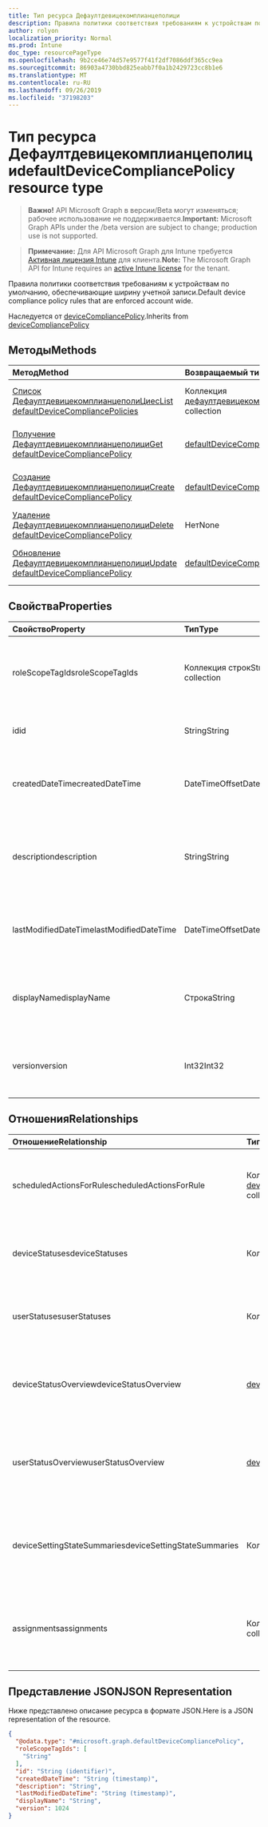 ```yaml
---
title: Тип ресурса Дефаултдевицекомплианцеполици
description: Правила политики соответствия требованиям к устройствам по умолчанию, обеспечивающие ширину учетной записи.
author: rolyon
localization_priority: Normal
ms.prod: Intune
doc_type: resourcePageType
ms.openlocfilehash: 9b2ce46e74d57e9577f41f2df7086ddf365cc9ea
ms.sourcegitcommit: 86903a4730bbd825eabb7f0a1b2429723cc8b1e6
ms.translationtype: MT
ms.contentlocale: ru-RU
ms.lasthandoff: 09/26/2019
ms.locfileid: "37198203"
---
```

# <a name="defaultdevicecompliancepolicy-resource-type"></a><span data-ttu-id="f556e-103">Тип ресурса Дефаултдевицекомплианцеполици</span><span class="sxs-lookup"><span data-stu-id="f556e-103">defaultDeviceCompliancePolicy resource type</span></span>

> <span data-ttu-id="f556e-104">**Важно!** API Microsoft Graph в версии/Beta могут изменяться; рабочее использование не поддерживается.</span><span class="sxs-lookup"><span data-stu-id="f556e-104">**Important:** Microsoft Graph APIs under the /beta version are subject to change; production use is not supported.</span></span>

> <span data-ttu-id="f556e-105">**Примечание:** Для API Microsoft Graph для Intune требуется [Активная лицензия Intune](https://go.microsoft.com/fwlink/?linkid=839381) для клиента.</span><span class="sxs-lookup"><span data-stu-id="f556e-105">**Note:** The Microsoft Graph API for Intune requires an [active Intune license](https://go.microsoft.com/fwlink/?linkid=839381) for the tenant.</span></span>

<span data-ttu-id="f556e-106">Правила политики соответствия требованиям к устройствам по умолчанию, обеспечивающие ширину учетной записи.</span><span class="sxs-lookup"><span data-stu-id="f556e-106">Default device compliance policy rules that are enforced account wide.</span></span>


<span data-ttu-id="f556e-107">Наследуется от [deviceCompliancePolicy](../resources/intune-shared-devicecompliancepolicy.md).</span><span class="sxs-lookup"><span data-stu-id="f556e-107">Inherits from [deviceCompliancePolicy](../resources/intune-shared-devicecompliancepolicy.md)</span></span>

## <a name="methods"></a><span data-ttu-id="f556e-108">Методы</span><span class="sxs-lookup"><span data-stu-id="f556e-108">Methods</span></span>
|<span data-ttu-id="f556e-109">Метод</span><span class="sxs-lookup"><span data-stu-id="f556e-109">Method</span></span>|<span data-ttu-id="f556e-110">Возвращаемый тип</span><span class="sxs-lookup"><span data-stu-id="f556e-110">Return Type</span></span>|<span data-ttu-id="f556e-111">Описание</span><span class="sxs-lookup"><span data-stu-id="f556e-111">Description</span></span>|
|:---|:---|:---|
|[<span data-ttu-id="f556e-112">Список ДефаултдевицекомплианцеполиЦиес</span><span class="sxs-lookup"><span data-stu-id="f556e-112">List defaultDeviceCompliancePolicies</span></span>](../api/intune-deviceconfig-defaultdevicecompliancepolicy-list.md)|<span data-ttu-id="f556e-113">Коллекция [дефаултдевицекомплианцеполици](../resources/intune-deviceconfig-defaultdevicecompliancepolicy.md)</span><span class="sxs-lookup"><span data-stu-id="f556e-113">[defaultDeviceCompliancePolicy](../resources/intune-deviceconfig-defaultdevicecompliancepolicy.md) collection</span></span>|<span data-ttu-id="f556e-114">Список свойств и связей объектов [дефаултдевицекомплианцеполици](../resources/intune-deviceconfig-defaultdevicecompliancepolicy.md) .</span><span class="sxs-lookup"><span data-stu-id="f556e-114">List properties and relationships of the [defaultDeviceCompliancePolicy](../resources/intune-deviceconfig-defaultdevicecompliancepolicy.md) objects.</span></span>|
|[<span data-ttu-id="f556e-115">Получение Дефаултдевицекомплианцеполици</span><span class="sxs-lookup"><span data-stu-id="f556e-115">Get defaultDeviceCompliancePolicy</span></span>](../api/intune-deviceconfig-defaultdevicecompliancepolicy-get.md)|<span data-ttu-id="f556e-116">[defaultDeviceCompliancePolicy](../resources/intune-deviceconfig-defaultdevicecompliancepolicy.md);</span><span class="sxs-lookup"><span data-stu-id="f556e-116">[defaultDeviceCompliancePolicy](../resources/intune-deviceconfig-defaultdevicecompliancepolicy.md)</span></span>|<span data-ttu-id="f556e-117">Чтение свойств и связей объекта [дефаултдевицекомплианцеполици](../resources/intune-deviceconfig-defaultdevicecompliancepolicy.md) .</span><span class="sxs-lookup"><span data-stu-id="f556e-117">Read properties and relationships of the [defaultDeviceCompliancePolicy](../resources/intune-deviceconfig-defaultdevicecompliancepolicy.md) object.</span></span>|
|[<span data-ttu-id="f556e-118">Создание Дефаултдевицекомплианцеполици</span><span class="sxs-lookup"><span data-stu-id="f556e-118">Create defaultDeviceCompliancePolicy</span></span>](../api/intune-deviceconfig-defaultdevicecompliancepolicy-create.md)|<span data-ttu-id="f556e-119">[defaultDeviceCompliancePolicy](../resources/intune-deviceconfig-defaultdevicecompliancepolicy.md);</span><span class="sxs-lookup"><span data-stu-id="f556e-119">[defaultDeviceCompliancePolicy](../resources/intune-deviceconfig-defaultdevicecompliancepolicy.md)</span></span>|<span data-ttu-id="f556e-120">Создание нового объекта [дефаултдевицекомплианцеполици](../resources/intune-deviceconfig-defaultdevicecompliancepolicy.md) .</span><span class="sxs-lookup"><span data-stu-id="f556e-120">Create a new [defaultDeviceCompliancePolicy](../resources/intune-deviceconfig-defaultdevicecompliancepolicy.md) object.</span></span>|
|[<span data-ttu-id="f556e-121">Удаление Дефаултдевицекомплианцеполици</span><span class="sxs-lookup"><span data-stu-id="f556e-121">Delete defaultDeviceCompliancePolicy</span></span>](../api/intune-deviceconfig-defaultdevicecompliancepolicy-delete.md)|<span data-ttu-id="f556e-122">Нет</span><span class="sxs-lookup"><span data-stu-id="f556e-122">None</span></span>|<span data-ttu-id="f556e-123">Удаляет объект [дефаултдевицекомплианцеполици](../resources/intune-deviceconfig-defaultdevicecompliancepolicy.md).</span><span class="sxs-lookup"><span data-stu-id="f556e-123">Deletes a [defaultDeviceCompliancePolicy](../resources/intune-deviceconfig-defaultdevicecompliancepolicy.md).</span></span>|
|[<span data-ttu-id="f556e-124">Обновление Дефаултдевицекомплианцеполици</span><span class="sxs-lookup"><span data-stu-id="f556e-124">Update defaultDeviceCompliancePolicy</span></span>](../api/intune-deviceconfig-defaultdevicecompliancepolicy-update.md)|<span data-ttu-id="f556e-125">[defaultDeviceCompliancePolicy](../resources/intune-deviceconfig-defaultdevicecompliancepolicy.md);</span><span class="sxs-lookup"><span data-stu-id="f556e-125">[defaultDeviceCompliancePolicy](../resources/intune-deviceconfig-defaultdevicecompliancepolicy.md)</span></span>|<span data-ttu-id="f556e-126">Обновление свойств объекта [дефаултдевицекомплианцеполици](../resources/intune-deviceconfig-defaultdevicecompliancepolicy.md) .</span><span class="sxs-lookup"><span data-stu-id="f556e-126">Update the properties of a [defaultDeviceCompliancePolicy](../resources/intune-deviceconfig-defaultdevicecompliancepolicy.md) object.</span></span>|

## <a name="properties"></a><span data-ttu-id="f556e-127">Свойства</span><span class="sxs-lookup"><span data-stu-id="f556e-127">Properties</span></span>
|<span data-ttu-id="f556e-128">Свойство</span><span class="sxs-lookup"><span data-stu-id="f556e-128">Property</span></span>|<span data-ttu-id="f556e-129">Тип</span><span class="sxs-lookup"><span data-stu-id="f556e-129">Type</span></span>|<span data-ttu-id="f556e-130">Описание</span><span class="sxs-lookup"><span data-stu-id="f556e-130">Description</span></span>|
|:---|:---|:---|
|<span data-ttu-id="f556e-131">roleScopeTagIds</span><span class="sxs-lookup"><span data-stu-id="f556e-131">roleScopeTagIds</span></span>|<span data-ttu-id="f556e-132">Коллекция строк</span><span class="sxs-lookup"><span data-stu-id="f556e-132">String collection</span></span>|<span data-ttu-id="f556e-133">Список тегов областей для этого экземпляра сущности.</span><span class="sxs-lookup"><span data-stu-id="f556e-133">List of Scope Tags for this Entity instance.</span></span> <span data-ttu-id="f556e-134">Наследуется от объекта [deviceCompliancePolicy](../resources/intune-shared-devicecompliancepolicy.md).</span><span class="sxs-lookup"><span data-stu-id="f556e-134">Inherited from [deviceCompliancePolicy](../resources/intune-shared-devicecompliancepolicy.md)</span></span>|
|<span data-ttu-id="f556e-135">id</span><span class="sxs-lookup"><span data-stu-id="f556e-135">id</span></span>|<span data-ttu-id="f556e-136">String</span><span class="sxs-lookup"><span data-stu-id="f556e-136">String</span></span>|<span data-ttu-id="f556e-137">Ключ объекта.</span><span class="sxs-lookup"><span data-stu-id="f556e-137">Key of the entity.</span></span> <span data-ttu-id="f556e-138">Наследуется от объекта [deviceCompliancePolicy](../resources/intune-shared-devicecompliancepolicy.md).</span><span class="sxs-lookup"><span data-stu-id="f556e-138">Inherited from [deviceCompliancePolicy](../resources/intune-shared-devicecompliancepolicy.md)</span></span>|
|<span data-ttu-id="f556e-139">createdDateTime</span><span class="sxs-lookup"><span data-stu-id="f556e-139">createdDateTime</span></span>|<span data-ttu-id="f556e-140">DateTimeOffset</span><span class="sxs-lookup"><span data-stu-id="f556e-140">DateTimeOffset</span></span>|<span data-ttu-id="f556e-141">Дата и время создания объекта.</span><span class="sxs-lookup"><span data-stu-id="f556e-141">DateTime the object was created.</span></span> <span data-ttu-id="f556e-142">Наследуется от объекта [deviceCompliancePolicy](../resources/intune-shared-devicecompliancepolicy.md).</span><span class="sxs-lookup"><span data-stu-id="f556e-142">Inherited from [deviceCompliancePolicy](../resources/intune-shared-devicecompliancepolicy.md)</span></span>|
|<span data-ttu-id="f556e-143">description</span><span class="sxs-lookup"><span data-stu-id="f556e-143">description</span></span>|<span data-ttu-id="f556e-144">String</span><span class="sxs-lookup"><span data-stu-id="f556e-144">String</span></span>|<span data-ttu-id="f556e-145">Указанное администратором описание конфигурации устройства.</span><span class="sxs-lookup"><span data-stu-id="f556e-145">Admin provided description of the Device Configuration.</span></span> <span data-ttu-id="f556e-146">Наследуется от объекта [deviceCompliancePolicy](../resources/intune-shared-devicecompliancepolicy.md).</span><span class="sxs-lookup"><span data-stu-id="f556e-146">Inherited from [deviceCompliancePolicy](../resources/intune-shared-devicecompliancepolicy.md)</span></span>|
|<span data-ttu-id="f556e-147">lastModifiedDateTime</span><span class="sxs-lookup"><span data-stu-id="f556e-147">lastModifiedDateTime</span></span>|<span data-ttu-id="f556e-148">DateTimeOffset</span><span class="sxs-lookup"><span data-stu-id="f556e-148">DateTimeOffset</span></span>|<span data-ttu-id="f556e-149">Дата и время последнего изменения объекта.</span><span class="sxs-lookup"><span data-stu-id="f556e-149">DateTime the object was last modified.</span></span> <span data-ttu-id="f556e-150">Наследуется от объекта [deviceCompliancePolicy](../resources/intune-shared-devicecompliancepolicy.md).</span><span class="sxs-lookup"><span data-stu-id="f556e-150">Inherited from [deviceCompliancePolicy](../resources/intune-shared-devicecompliancepolicy.md)</span></span>|
|<span data-ttu-id="f556e-151">displayName</span><span class="sxs-lookup"><span data-stu-id="f556e-151">displayName</span></span>|<span data-ttu-id="f556e-152">Строка</span><span class="sxs-lookup"><span data-stu-id="f556e-152">String</span></span>|<span data-ttu-id="f556e-153">Указанное администратором имя конфигурации устройства.</span><span class="sxs-lookup"><span data-stu-id="f556e-153">Admin provided name of the device configuration.</span></span> <span data-ttu-id="f556e-154">Наследуется от объекта [deviceCompliancePolicy](../resources/intune-shared-devicecompliancepolicy.md)</span><span class="sxs-lookup"><span data-stu-id="f556e-154">Inherited from [deviceCompliancePolicy](../resources/intune-shared-devicecompliancepolicy.md)</span></span>|
|<span data-ttu-id="f556e-155">version</span><span class="sxs-lookup"><span data-stu-id="f556e-155">version</span></span>|<span data-ttu-id="f556e-156">Int32</span><span class="sxs-lookup"><span data-stu-id="f556e-156">Int32</span></span>|<span data-ttu-id="f556e-157">Версия конфигурации устройства.</span><span class="sxs-lookup"><span data-stu-id="f556e-157">Version of the device configuration.</span></span> <span data-ttu-id="f556e-158">Наследуется от объекта [deviceCompliancePolicy](../resources/intune-shared-devicecompliancepolicy.md)</span><span class="sxs-lookup"><span data-stu-id="f556e-158">Inherited from [deviceCompliancePolicy](../resources/intune-shared-devicecompliancepolicy.md)</span></span>|

## <a name="relationships"></a><span data-ttu-id="f556e-159">Отношения</span><span class="sxs-lookup"><span data-stu-id="f556e-159">Relationships</span></span>
|<span data-ttu-id="f556e-160">Отношение</span><span class="sxs-lookup"><span data-stu-id="f556e-160">Relationship</span></span>|<span data-ttu-id="f556e-161">Тип</span><span class="sxs-lookup"><span data-stu-id="f556e-161">Type</span></span>|<span data-ttu-id="f556e-162">Описание</span><span class="sxs-lookup"><span data-stu-id="f556e-162">Description</span></span>|
|:---|:---|:---|
|<span data-ttu-id="f556e-163">scheduledActionsForRule</span><span class="sxs-lookup"><span data-stu-id="f556e-163">scheduledActionsForRule</span></span>|<span data-ttu-id="f556e-164">Коллекция [deviceComplianceScheduledActionForRule](../resources/intune-deviceconfig-devicecompliancescheduledactionforrule.md)</span><span class="sxs-lookup"><span data-stu-id="f556e-164">[deviceComplianceScheduledActionForRule](../resources/intune-deviceconfig-devicecompliancescheduledactionforrule.md) collection</span></span>|<span data-ttu-id="f556e-165">Список запланированных действий для этого правила. Наследуется от [deviceCompliancePolicy](../resources/intune-shared-devicecompliancepolicy.md).</span><span class="sxs-lookup"><span data-stu-id="f556e-165">The list of scheduled action for this rule Inherited from [deviceCompliancePolicy](../resources/intune-shared-devicecompliancepolicy.md)</span></span>|
|<span data-ttu-id="f556e-166">deviceStatuses</span><span class="sxs-lookup"><span data-stu-id="f556e-166">deviceStatuses</span></span>|<span data-ttu-id="f556e-167">Коллекция [deviceComplianceDeviceStatus](../resources/intune-deviceconfig-devicecompliancedevicestatus.md)</span><span class="sxs-lookup"><span data-stu-id="f556e-167">[deviceComplianceDeviceStatus](../resources/intune-deviceconfig-devicecompliancedevicestatus.md) collection</span></span>|<span data-ttu-id="f556e-168">Список DeviceComplianceDeviceStatus.</span><span class="sxs-lookup"><span data-stu-id="f556e-168">List of DeviceComplianceDeviceStatus.</span></span> <span data-ttu-id="f556e-169">Наследуется от объекта [deviceCompliancePolicy](../resources/intune-shared-devicecompliancepolicy.md).</span><span class="sxs-lookup"><span data-stu-id="f556e-169">Inherited from [deviceCompliancePolicy](../resources/intune-shared-devicecompliancepolicy.md)</span></span>|
|<span data-ttu-id="f556e-170">userStatuses</span><span class="sxs-lookup"><span data-stu-id="f556e-170">userStatuses</span></span>|<span data-ttu-id="f556e-171">Коллекция [deviceComplianceUserStatus](../resources/intune-deviceconfig-devicecomplianceuserstatus.md)</span><span class="sxs-lookup"><span data-stu-id="f556e-171">[deviceComplianceUserStatus](../resources/intune-deviceconfig-devicecomplianceuserstatus.md) collection</span></span>|<span data-ttu-id="f556e-172">Список DeviceComplianceUserStatus.</span><span class="sxs-lookup"><span data-stu-id="f556e-172">List of DeviceComplianceUserStatus.</span></span> <span data-ttu-id="f556e-173">Наследуется от объекта [deviceCompliancePolicy](../resources/intune-shared-devicecompliancepolicy.md).</span><span class="sxs-lookup"><span data-stu-id="f556e-173">Inherited from [deviceCompliancePolicy](../resources/intune-shared-devicecompliancepolicy.md)</span></span>|
|<span data-ttu-id="f556e-174">deviceStatusOverview</span><span class="sxs-lookup"><span data-stu-id="f556e-174">deviceStatusOverview</span></span>|[<span data-ttu-id="f556e-175">deviceComplianceDeviceOverview</span><span class="sxs-lookup"><span data-stu-id="f556e-175">deviceComplianceDeviceOverview</span></span>](../resources/intune-deviceconfig-devicecompliancedeviceoverview.md)|<span data-ttu-id="f556e-176">Обзор состояния обеспечения соответствия требованиям для устройств. Наследуется от [deviceCompliancePolicy](../resources/intune-shared-devicecompliancepolicy.md).</span><span class="sxs-lookup"><span data-stu-id="f556e-176">Device compliance devices status overview Inherited from [deviceCompliancePolicy](../resources/intune-shared-devicecompliancepolicy.md)</span></span>|
|<span data-ttu-id="f556e-177">userStatusOverview</span><span class="sxs-lookup"><span data-stu-id="f556e-177">userStatusOverview</span></span>|[<span data-ttu-id="f556e-178">deviceComplianceUserOverview</span><span class="sxs-lookup"><span data-stu-id="f556e-178">deviceComplianceUserOverview</span></span>](../resources/intune-deviceconfig-devicecomplianceuseroverview.md)|<span data-ttu-id="f556e-179">Обзор состояния обеспечения соответствия требованиям для устройств, указанного для пользователей. Наследуется от [deviceCompliancePolicy](../resources/intune-shared-devicecompliancepolicy.md).</span><span class="sxs-lookup"><span data-stu-id="f556e-179">Device compliance users status overview Inherited from [deviceCompliancePolicy](../resources/intune-shared-devicecompliancepolicy.md)</span></span>|
|<span data-ttu-id="f556e-180">deviceSettingStateSummaries</span><span class="sxs-lookup"><span data-stu-id="f556e-180">deviceSettingStateSummaries</span></span>|<span data-ttu-id="f556e-181">Коллекция [settingStateDeviceSummary](../resources/intune-deviceconfig-settingstatedevicesummary.md)</span><span class="sxs-lookup"><span data-stu-id="f556e-181">[settingStateDeviceSummary](../resources/intune-deviceconfig-settingstatedevicesummary.md) collection</span></span>|<span data-ttu-id="f556e-182">Сводка данных о состоянии настройки обеспечения соответствия требованиям для устройств. Наследуется от [deviceCompliancePolicy](../resources/intune-shared-devicecompliancepolicy.md).</span><span class="sxs-lookup"><span data-stu-id="f556e-182">Compliance Setting State Device Summary Inherited from [deviceCompliancePolicy](../resources/intune-shared-devicecompliancepolicy.md)</span></span>|
|<span data-ttu-id="f556e-183">assignments</span><span class="sxs-lookup"><span data-stu-id="f556e-183">assignments</span></span>|<span data-ttu-id="f556e-184">Коллекция [deviceCompliancePolicyAssignment](../resources/intune-deviceconfig-devicecompliancepolicyassignment.md)</span><span class="sxs-lookup"><span data-stu-id="f556e-184">[deviceCompliancePolicyAssignment](../resources/intune-deviceconfig-devicecompliancepolicyassignment.md) collection</span></span>|<span data-ttu-id="f556e-185">Коллекция назначений для этой политики обеспечения соответствия требованиям.</span><span class="sxs-lookup"><span data-stu-id="f556e-185">The collection of assignments for this compliance policy.</span></span> <span data-ttu-id="f556e-186">Наследуется от объекта [deviceCompliancePolicy](../resources/intune-shared-devicecompliancepolicy.md).</span><span class="sxs-lookup"><span data-stu-id="f556e-186">Inherited from [deviceCompliancePolicy](../resources/intune-shared-devicecompliancepolicy.md)</span></span>|

## <a name="json-representation"></a><span data-ttu-id="f556e-187">Представление JSON</span><span class="sxs-lookup"><span data-stu-id="f556e-187">JSON Representation</span></span>
<span data-ttu-id="f556e-188">Ниже представлено описание ресурса в формате JSON.</span><span class="sxs-lookup"><span data-stu-id="f556e-188">Here is a JSON representation of the resource.</span></span>
<!-- {
  "blockType": "resource",
  "keyProperty": "id",
  "@odata.type": "microsoft.graph.defaultDeviceCompliancePolicy"
}
-->
``` json
{
  "@odata.type": "#microsoft.graph.defaultDeviceCompliancePolicy",
  "roleScopeTagIds": [
    "String"
  ],
  "id": "String (identifier)",
  "createdDateTime": "String (timestamp)",
  "description": "String",
  "lastModifiedDateTime": "String (timestamp)",
  "displayName": "String",
  "version": 1024
}
```



